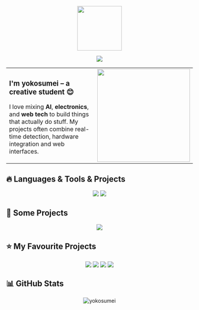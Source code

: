 <!-- 🌟 STAR LOGO SUS -->
<p align="center">
  <img src="https://raw.githubusercontent.com/yokosumei/yokosumei/main/assets/star-shell.png" width="120" />
</p>

<!-- TYPING EFFECT cu două linii -->
<p align="center">
  <img src="https://readme-typing-svg.herokuapp.com?lines=A+long+time+ago...;In+a+galaxy+far+far+away...&center=true&size=28" />
</p>

<!-- ABOUT ME fără linii -->
<table>
  <tr>
    <td>
      <h3>I'm <strong>yokosumei</strong> – a creative student 😊</h3>
      <p>I love mixing <strong>AI</strong>, <strong>electronics</strong>, and <strong>web tech</strong> to build things that actually do stuff.  
      My projects often combine real-time detection, hardware integration and web interfaces.</p>
    </td>
    <td>
      <img src="https://raw.githubusercontent.com/yokosumei/yokosumei/main/assets/aang.gif" width="250" />
    </td>
  </tr>
</table>

## 🔥 Languages & Tools & Projects

<p align="center">
  <img src="https://skillicons.dev/icons?i=python,html,css,js,cpp,pytorch,opencv,raspberrypi,arduino,bash&theme=dark&perline=10" />
  <img src="https://img.shields.io/badge/YOLOv8-vision%20AI-blueviolet?logo=python&logoColor=white" />
</p>

## 🚀 Some Projects

<p align="center">
  <img align="center" src="https://github-readme-stats.vercel.app/api/pin/?username=yokosumei&repo=yolo-stream-app&theme=react&border_color=61dafb&border_radius=10" />
</p>

## ⭐ My Favourite Projects

<p align="center">
  <img align="center" src="https://github-readme-stats.vercel.app/api/pin/?username=ultralytics&repo=ultralytics&theme=react&border_color=61dafb&border_radius=10" />
  <img align="center" src="https://github-readme-stats.vercel.app/api/pin/?username=tensorflow&repo=models&theme=react&border_color=61dafb&border_radius=10" />
  <img align="center" src="https://github-readme-stats.vercel.app/api/pin/?username=openai&repo=openai-python&theme=react&border_color=61dafb&border_radius=10" />
  <img align="center" src="https://github-readme-stats.vercel.app/api/pin/?username=processing&repo=p5.js&theme=react&border_color=61dafb&border_radius=10" />
</p>

## 📊 GitHub Stats

<p align="center">
  <img src="https://github-readme-stats.vercel.app/api/top-langs?username=yokosumei&show_icons=true&locale=en&layout=compact" alt="yokosumei" />
</p>
